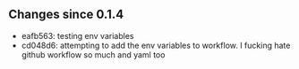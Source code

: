 ## Changes since 0.1.4

* eafb563: testing env variables
* cd048d6: attempting to add the env variables to workflow. I fucking hate github workflow so much and yaml too
